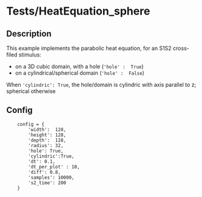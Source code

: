 # Tests/HeatEquation_sphere

## Description
This example implements the parabolic heat equation, for an S1S2 cross-filed stimulus:
* on a 3D cubic domain, with a hole (`'hole' :  True`)
* on a cylindrical/spherical domain (`'hole' :  False`)

When `'cylindric': True`, the hole/domain is cylindric with axis parallel to z; spherical otherwise

## Config

```
    config = {
        'width':  128,
        'height': 128,
        'depth':  128,
        'radius': 32,
        'hole': True,
        'cylindric':True,
        'dt': 0.1,
        'dt_per_plot' : 10,
        'diff': 0.8,
        'samples': 10000,
        's2_time': 200
    }

```
